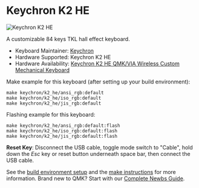 # Keychron K2 HE

![Keychron K2 HE](https://cdn.shopify.com/s/files/1/0059/0630/1017/files/K2-HE-1_d3ce1e1c-6562-4b1f-a857-ba2269478c99.jpg)

A customizable 84 keys TKL hall effect keyboard.

* Keyboard Maintainer: [Keychron](https://github.com/keychron)
* Hardware Supported: Keychron K2 HE
* Hardware Availability: [Keychron K2 HE QMK/VIA Wireless Custom Mechanical Keyboard](https://www.keychron.com/products/keychron-k2-he-wireless-magnetic-switch-keyboard)

Make example for this keyboard (after setting up your build environment):

    make keychron/k2_he/ansi_rgb:default
    make keychron/k2_he/iso_rgb:default
    make keychron/k2_he/jis_rgb:default

Flashing example for this keyboard:

    make keychron/k2_he/ansi_rgb:default:flash
    make keychron/k2_he/iso_rgb:default:flash
    make keychron/k2_he/jis_rgb:default:flash

**Reset Key**: Disconnect the USB cable, toggle mode switch to "Cable", hold down the *Esc* key or reset button underneath space bar, then connect the USB cable.

See the [build environment setup](https://docs.qmk.fm/#/getting_started_build_tools) and the [make instructions](https://docs.qmk.fm/#/getting_started_make_guide) for more information. Brand new to QMK? Start with our [Complete Newbs Guide](https://docs.qmk.fm/#/newbs).

